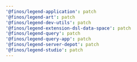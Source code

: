 ```yaml
---
'@finos/legend-application': patch
'@finos/legend-art': patch
'@finos/legend-dev-utils': patch
'@finos/legend-extension-dsl-data-space': patch
'@finos/legend-query': patch
'@finos/legend-query-app': patch
'@finos/legend-server-depot': patch
'@finos/legend-studio': patch
---
```


